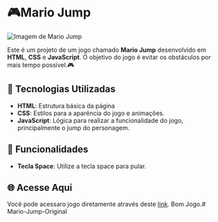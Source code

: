 # 🎮Mario Jump

![Imagem de Mario Jump](../Mario/images/capa.png)

Este é um projeto de um jogo chamado **Mario Jump** desenvolvido em **HTML**, **CSS** e **JavaScript**. O objetivo do jogo é evitar os obstáculos por mais tempo possível.🎮

## 🚀 Tecnologias Utilizadas

- **HTML**: Estrutura básica da página 
- **CSS**: Estilos para a aparência do jogo e animações.
- **JavaScript**: Lógica para realizar a funcionalidade do jogo, principalmente o jump do personagem.

## 🔢 Funcionalidades

- **Tecla Space**: Utilize a tecla space para pular.


## 🌐 Acesse Aqui

Você pode acessaro jogo diretamente através deste [link](https://marcellofigueiredo.github.io/Mario-Jump-Original/). Bom Jogo.# Mario-Jump-Original
